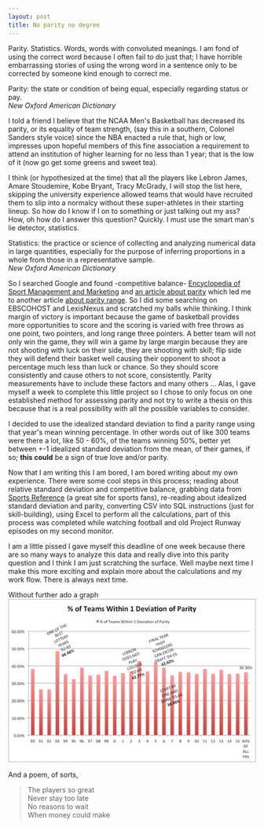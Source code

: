 ```yaml
---
layout: post
title: No parity no degree
---
```


Parity.  Statistics.  Words, words with convoluted meanings.  I am fond of using the correct word because I often fail to do just that; I have horrible embarrassing stories of using the wrong word in a sentence only to be corrected by someone kind enough to correct me.

Parity: the state or condition of being equal, especially regarding status or pay.	
*New Oxford American Dictionary*

I told a friend I believe that the NCAA Men's Basketball has decreased its parity, or its equality of team strength, (say this in a southern, Colonel Sanders style voice) since the NBA enacted a rule that, high or low, impresses upon hopeful members of this fine association a requirement to attend an institution of higher learning for no less than 1 year; that is the low of it (now go get some greens and sweet tea). 	

I think (or hypothesized at the time) that all the players like Lebron James, Amare Stoudemire, Kobe Bryant, Tracy McGrady, I will stop the list here, skipping the university experience allowed teams that would have recruited them to slip into a normalcy without these super-athletes in their starting lineup.  So how do I know if I on to something or just talking out my ass?  How, oh how do I answer this question?  Quickly. I must use the smart man's lie detector, statistics.

Statistics: the practice or science of collecting and analyzing numerical data in large quantities, especially for the purpose of inferring proportions in a whole from those in a representative sample.	
*New Oxford American Dictionary*

So I searched Google and found -competitive balance- [Encyclopedia of Sport Management and Marketing](https://books.google.com/books?id=gDp1AwAAQBAJ&lpg=PA1831&ots=eeHxp3DgAK&dq=ncaa%20relative%20standard%20deviation&pg=PA256#v=onepage&q&f=false) and [an article about parity](http://www.sloansportsconference.com/?p=12728) which led me to another article [about parity range](https://mpra.ub.uni-muenchen.de/43088/1/MPRA_paper_43088.pdf).  So I did some searching on EBSCOHOST and LexisNexus and scratched my balls while thinking. I think margin of victory is important because the game of basketball provides more opportunities to score and the scoring is varied with free throws as one point, two pointers, and long range three pointers.  A better team will not only win the game, they will win a game by large margin because they are not shooting with luck on their side, they are shooting with skill; flip side they will defend their basket well causing their opponent to shoot a percentage much less than luck or chance.  So they should score consistently and cause others to not score, consistently.  Parity measurements have to include these factors and many others ... Alas, I gave myself a week to complete this little project so I chose to only focus on one established method for assessing parity and not try to write a thesis on this because that is a real possibility with all the possible variables to consider.  

I decided to use the idealized standard deviation to find a parity range using that year's mean winning percentage.  In other words out of like 300 teams were there a lot, like 50 - 60%, of the teams winning 50%, better yet between +-1 idealized standard deviation from the mean, of their games, if so; **this could** be a sign of true love and/or parity.  

Now that I am writing this I am bored, I am bored writing about my own experience.  There were some cool steps in this process; reading about relative standard deviation and competitive balance, grabbing data from [Sports Reference](http://www.sports-reference.com/cbb/seasons/) (a great site for sports fans), re-reading about idealized standard deviation and parity, converting CSV into SQL instructions (just for skill-building), using Excel to perform all the calculations, part of this process was completed while watching football and old Project Runway episodes on my second monitor.  

I am a little pissed I gave myself this deadline of one week because there are so many ways to analyze this data and really dive into this parity question and I think I am just scratching the surface.  Well maybe next time I make this more exciting and explain more about the calculations and my work flow.  There is always next time.

Without further ado a graph [![Bar Chart](/images/NCAA_Bar.png "Click for link to NBA Draft History")](http://www.nba.com/history/draft/all-time-lottery-draft-picks/index.html)	

And a poem, of sorts,

>The players so great	
>Never stay too late	
>No reasons to wait		
>When money could make	

